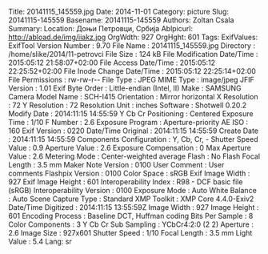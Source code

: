 Title: 20141115_145559.jpg
Date: 2014-11-01
Category: picture
Slug: 20141115-145559
Basename: 20141115-145559
Authors: Zoltan Csala
Summary:
Location: Доњи Петровци, Србија
Ablpicurl: http://abload.de/img/iiakz.jpg
OrgWdth: 927
OrgHght: 601
Tags:
ExifValues: ExifTool Version Number : 9.70
            File Name : 20141115_145559.jpg
            Directory : /home/slike/2014/11-petrovci
            File Size : 124 kB
            File Modification Date/Time : 2015:05:12 21:58:07+02:00
            File Access Date/Time : 2015:05:12 22:25:52+02:00
            File Inode Change Date/Time : 2015:05:12 22:25:14+02:00
            File Permissions : rw-rw-r--
            File Type : JPEG
            MIME Type : image/jpeg
            JFIF Version : 1.01
            Exif Byte Order : Little-endian (Intel, II)
            Make : SAMSUNG
            Camera Model Name : SCH-I415
            Orientation : Mirror horizontal
            X Resolution : 72
            Y Resolution : 72
            Resolution Unit : inches
            Software : Shotwell 0.20.2
            Modify Date : 2014:11:15 14:55:59
            Y Cb Cr Positioning : Centered
            Exposure Time : 1/10
            F Number : 2.6
            Exposure Program : Aperture-priority AE
            ISO : 160
            Exif Version : 0220
            Date/Time Original : 2014:11:15 14:55:59
            Create Date : 2014:11:15 14:55:59
            Components Configuration : Y, Cb, Cr, -
            Shutter Speed Value : 0.9
            Aperture Value : 2.6
            Exposure Compensation : 0
            Max Aperture Value : 2.6
            Metering Mode : Center-weighted average
            Flash : No Flash
            Focal Length : 3.5 mm
            Maker Note Version : 0100
            User Comment : User comments
            Flashpix Version : 0100
            Color Space : sRGB
            Exif Image Width : 927
            Exif Image Height : 601
            Interoperability Index : R98 - DCF basic file (sRGB)
            Interoperability Version : 0100
            Exposure Mode : Auto
            White Balance : Auto
            Scene Capture Type : Standard
            XMP Toolkit : XMP Core 4.4.0-Exiv2
            Date/Time Digitized : 2014:11:15 13:55:59Z
            Image Width : 927
            Image Height : 601
            Encoding Process : Baseline DCT, Huffman coding
            Bits Per Sample : 8
            Color Components : 3
            Y Cb Cr Sub Sampling : YCbCr4:2:0 (2 2)
            Aperture : 2.6
            Image Size : 927x601
            Shutter Speed : 1/10
            Focal Length : 3.5 mm
            Light Value : 5.4
Lang: sr


